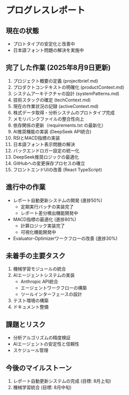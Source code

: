 # プログレスレポート

## 現在の状態
- プロトタイプの安定化と改善中
- 日本語フォント問題の解決を実施中

## 完了した作業 (2025年8月9日更新)
1. プロジェクト概要の定義 (projectbrief.md)
2. プロダクトコンテキストの明確化 (productContext.md)
3. システムアーキテクチャの設計 (systemPatterns.md)
4. 技術スタックの確定 (techContext.md)
5. 現在の作業状況の記録 (activeContext.md)
6. 株式データ取得・分析システムのプロトタイプ完成
7. メモリバンクファイルの整合性向上
8. 依存関係の更新（requirements.txt の最新化）
9. AI推奨機能の実装 (DeepSeek API統合)
10. RSIとMACD指標の実装
11. 日本語フォント表示問題の解決
12. バックエンドロガー設定の統一化
13. DeepSeek推奨ロジックの最適化
14. GitHubへの変更保存プロセスの確立
15. フロントエンドUIの改善 (React TypeScript)

## 進行中の作業
- レポート自動更新システムの開発 (進捗50%)
  - 定期実行バッチの実装完了
  - レポート差分検出機能開発中
- MACD指標の最適化 (進捗80%)
  - 計算ロジック実装完了
  - 可視化機能開発中
- Evaluator-Optimizerワークフローの改善 (進捗30%)

## 未着手の主要タスク
1. 機械学習モジュールの統合
2. AIエージェントシステムの実装
   - Anthropic API統合
   - エージェントワークフローの構築
   - ツールインターフェースの設計
3. テスト環境の構築
4. ドキュメント整備

## 課題とリスク
- 分析アルゴリズムの精度検証
- AIエージェントの安定性と信頼性
- スケジュール管理

## 今後のマイルストーン
1. レポート自動更新システムの完成 (目標: 8月上旬)
2. 機械学習統合 (目標: 8月中旬)
